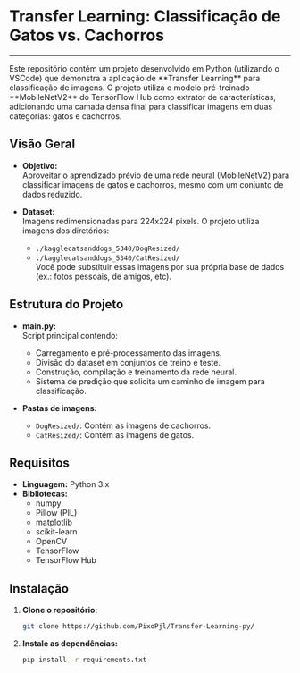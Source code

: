 # Transfer Learning: Classificação de Gatos vs. Cachorros
<hr>
Este repositório contém um projeto desenvolvido em Python (utilizando o VSCode) que demonstra a aplicação de **Transfer Learning** para classificação de imagens. O projeto utiliza o modelo pré-treinado **MobileNetV2** do TensorFlow Hub como extrator de características, adicionando uma camada densa final para classificar imagens em duas categorias: gatos e cachorros.

## Visão Geral

- **Objetivo:**  
  Aproveitar o aprendizado prévio de uma rede neural (MobileNetV2) para classificar imagens de gatos e cachorros, mesmo com um conjunto de dados reduzido.

- **Dataset:**  
  Imagens redimensionadas para 224x224 pixels. O projeto utiliza imagens dos diretórios:
  - `./kagglecatsanddogs_5340/DogResized/`
  - `./kagglecatsanddogs_5340/CatResized/`  
  Você pode substituir essas imagens por sua própria base de dados (ex.: fotos pessoais, de amigos, etc).

## Estrutura do Projeto

- **main.py:**  
  Script principal contendo:
  - Carregamento e pré-processamento das imagens.
  - Divisão do dataset em conjuntos de treino e teste.
  - Construção, compilação e treinamento da rede neural.
  - Sistema de predição que solicita um caminho de imagem para classificação.

- **Pastas de imagens:**  
  - `DogResized/`: Contém as imagens de cachorros.  
  - `CatResized/`: Contém as imagens de gatos.

## Requisitos

- **Linguagem:** Python 3.x
- **Bibliotecas:** 
  - numpy
  - Pillow (PIL)
  - matplotlib
  - scikit-learn
  - OpenCV
  - TensorFlow
  - TensorFlow Hub

## Instalação

1. **Clone o repositório:**
   ```bash
   git clone https://github.com/PixoPjl/Transfer-Learning-py/

2. **Instale as dependências:**
    ```bash
    pip install -r requirements.txt

